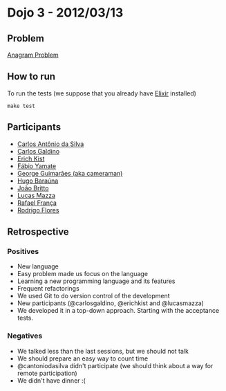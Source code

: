 # Dojo 3 - 2012/03/13

## Problem

[Anagram Problem][Anagram Problem]

## How to run

To run the tests (we suppose that you already have [Elixir][Elixir] installed)
    
    make test

## Participants

* [Carlos Antônio da Silva](https://github.com/carlosantoniodasilva)
* [Carlos Galdino](https://github.com/carlosgaldino)
* [Erich Kist](https://github.com/erichkist)
* [Fábio Yamate](https://github.com/fabioyamate)
* [George Guimarães (aka cameraman)](https://github.com/georgeguimaraes)
* [Hugo Baraúna](https://github.com/hugobarauna)
* [João Britto](https://github.com/britto)
* [Lucas Mazza](https://github.com/lucasmazza)
* [Rafael França](https://github.com/rafaelfranca)
* [Rodrigo Flores](https://github.com/rodrigoflores)

## Retrospective

### Positives

* New language
* Easy problem made us focus on the language
* Learning a new programming language and its features
* Frequent refactorings
* We used Git to do version control of the development
* New participants (@carlosgaldino, @erichkist and @lucasmazza)
* We developed it in a top-down approach. Starting with the acceptance tests.

### Negatives

* We talked less than the last sessions, but we should not talk
* We should prepare an easy way to count time
* @cantoniodasilva didn't participate (we should think about a way for remote participation)
* We didn't have dinner :(


[Anagram Problem]: http://selfexplanatorycode.blogspot.com/2008/08/announcing-self-documenting-code.html

[Elixir]: https://github.com/elixir-lang/elixir